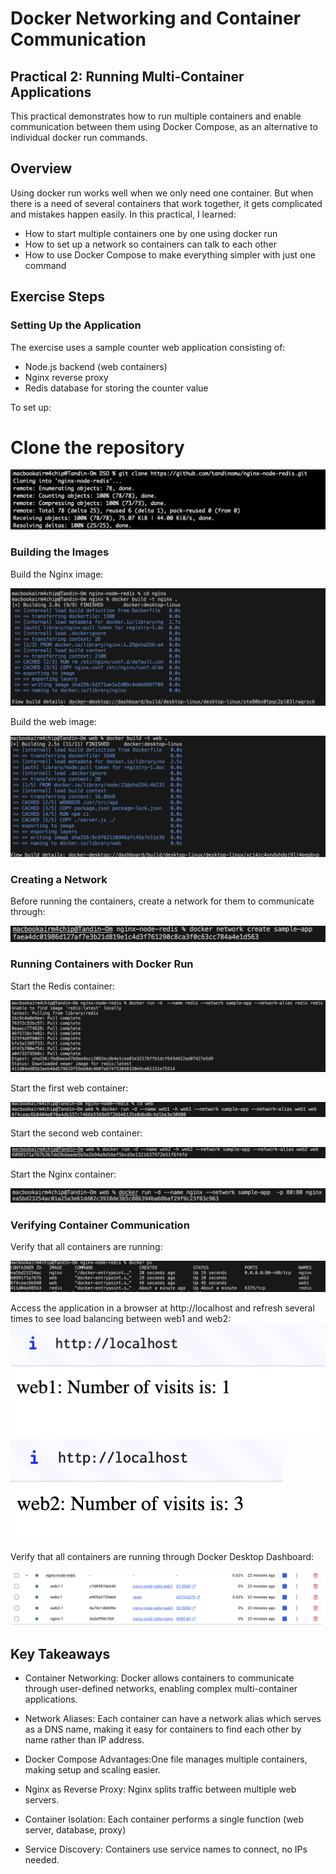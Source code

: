 # Docker Networking and Container Communication

## Practical 2: Running Multi-Container Applications

This practical demonstrates how to run multiple containers and enable communication between them using Docker Compose, as an alternative to individual docker run commands.

## Overview

Using docker run works well when we only need one container. But when there is a need of several containers that work together, it gets complicated and mistakes happen easily. In this practical, I learned:

- How to start multiple containers one by one using docker run
- How to set up a network so containers can talk to each other
- How to use Docker Compose to make everything simpler with just one command

## Exercise Steps

### Setting Up the Application

The exercise uses a sample counter web application consisting of:
- Node.js backend (web containers)
- Nginx reverse proxy
- Redis database for storing the counter value

To set up:

# Clone the repository
![clone](./Images/1.png)

### Building the Images

Build the Nginx image:

![nginx](./Images/2.png)


Build the web image:

![web](./Images/3.png)

### Creating a Network

Before running the containers, create a network for them to communicate through:

![sapp](./Images/4.png)

### Running Containers with Docker Run

Start the Redis container:

![redis](./Images/5.png)

Start the first web container:

![web1](./Images/6.png)

Start the second web container:

![web2](./Images/7.png)

Start the Nginx container:

![nginx](./Images/20.png)

### Verifying Container Communication

Verify that all containers are running:

![ps](./Images/8.png)

Access the application in a browser at http://localhost and refresh several times to see load balancing between web1 and web2:
![localhost](./Images/10.png)
![web2localhost](./Images/11.png)


Verify that all containers are running through Docker Desktop Dashboard:

![container](./Images/9.png)



## Key Takeaways

- Container Networking: Docker allows containers to communicate through user-defined networks, enabling complex multi-container applications.

- Network Aliases: Each container can have a network alias which serves as a DNS name, making it easy for containers to find each other by name rather than IP address.

- Docker Compose Advantages:One file manages multiple containers, making setup and scaling easier.

- Nginx as Reverse Proxy: Nginx splits traffic between multiple web servers.

- Container Isolation: Each container performs a single function (web server, database, proxy) 

- Service Discovery: Containers use service names to connect, no IPs needed.